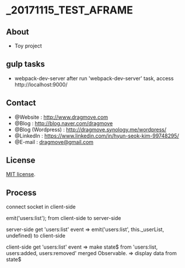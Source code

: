 # _20171115_TEST_AFRAME


## About
* Toy project


## gulp tasks

+ webpack-dev-server
after run 'webpack-dev-server' task, access http://localhost:9000/


## Contact
* @Website : http://www.dragmove.com
* @Blog : http://blog.naver.com/dragmove
* @Blog (Wordpress) : http://dragmove.synology.me/wordpress/
* @LinkedIn : https://www.linkedin.com/in/hyun-seok-kim-99748295/
* @E-mail : dragmove@gmail.com


## License
[MIT license](http://danro.mit-license.org/).


## Process
connect socket in client-side

emit('users:list'); from client-side to server-side

server-side get 'users:list' event => emit('users:list', this._userList, undefined) to client-side

client-side get 'users:list' event => make state$ from 'users:list, users:added, users:removed' merged Observable. => display data from state$